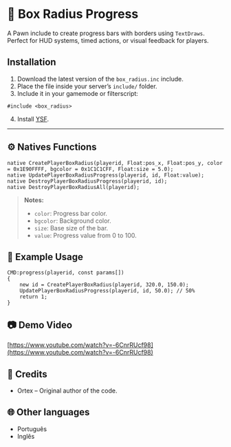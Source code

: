 # 📌 Box Radius Progress

A Pawn include to create progress bars with borders using `TextDraws`. Perfect for HUD systems, timed actions, or visual feedback for players.

## Installation

1. Download the latest version of the `box_radius.inc` include.
2. Place the file inside your server’s `include/` folder.
3. Include it in your gamemode or filterscript:

```pawn
#include <box_radius>
```
4. Install [YSF](https://github.com/IllidanS4/YSF).


---

## ⚙️ Natives Functions

```pawn
native CreatePlayerBoxRadius(playerid, Float:pos_x, Float:pos_y, color = 0x1E90FFFF, bgcolor = 0x1C1C1CFF, Float:size = 5.0);
native UpdatePlayerBoxRadiusProgress(playerid, id, Float:value);
native DestroyPlayerBoxRadiusProgress(playerid, id);
native DestroyPlayerBoxRadiusAll(playerid);
```

> **Notes:**
>
> * `color`: Progress bar color.
> * `bgcolor`: Background color.
> * `size`: Base size of the bar.
> * `value`: Progress value from 0 to 100.

## 📝 Example Usage

```pawn
CMD:progress(playerid, const params[])
{
    new id = CreatePlayerBoxRadius(playerid, 320.0, 150.0);
    UpdatePlayerBoxRadiusProgress(playerid, id, 50.0); // 50%
    return 1;
}
```

## 📷 Demo Video

[https://www.youtube.com/watch?v=-6CnrRUcf98](https://www.youtube.com/watch?v=-6CnrRUcf98)

## 📝 Credits

* Ortex – Original author of the code.

## 🌐 Other languages
* Português
* Inglês